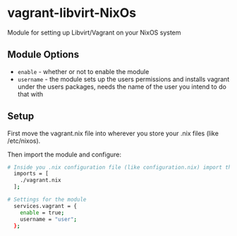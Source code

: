# vagrant-libvirt-NixOs
Module for setting up Libvirt/Vagrant on your NixOS system

## Module Options
- `enable` - whether or not to enable the module
- `username` - the module sets up the users permissions and installs vagrant under the users packages, needs the name of the user you intend to do that with
## Setup
First move the vagrant.nix file into wherever you store your .nix files (like /etc/nixos).  

Then import the module and configure:
```bash
# Inside you .nix configuration file (like configuration.nix) import the module
  imports = [
    ./vagrant.nix
  ];

# Settings for the module
  services.vagrant = {
    enable = true;
    username = "user";
  };
```

